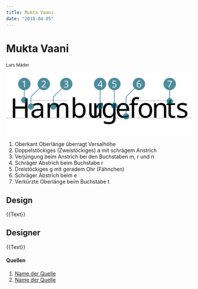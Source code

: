 ```yaml
---
title: Mukta Vaani
date: "2018-04-05"
---
```


# Mukta Vaani
<small>Lars Mäder</small>

<div class="col1to12">

![Mukta Vaani](MuktaVaani.svg)

</div>

1. Oberkant Oberlänge überragt Versalhöhe
2. Doppelstöckiges (Zweistöckiges) a mit schrägem Anstrich
3. Verjüngung beim Anstrich bei den Buchstaben m, r und n
4. Schräger Abstrich beim Buchstabe r
5. Dreistöckiges g mit geradem Ohr (Fähnchen)
6. Schräger Abstrich beim e
7. Verkürzte Oberlänge beim Buchstabe t


## Design
{{Text}}

## Designer
{{Text}}


#### Quellen
1. [Name der Quelle](http://...)
2. [Name der Quelle](http://...)
